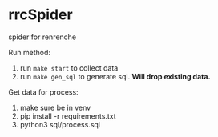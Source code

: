 # rrcSpider
spider for renrenche

Run method:
1. run `make start` to collect data
2. run `make gen_sql` to generate sql. **Will drop existing data.**

Get data for process:

1. make sure be in venv
2. pip install -r requirements.txt
3. python3 sql/process.sql